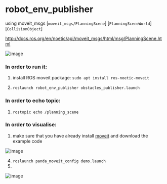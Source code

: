 # robot_env_publisher

using moveit_msgs [`moveit_msgs/PlanningScene`] [`PlanningSceneWorld`] [`CollisionObject`]

http://docs.ros.org/en/noetic/api/moveit_msgs/html/msg/PlanningScene.html

![image](https://github.com/user-attachments/assets/8214f50c-4957-4bc5-a516-14657fd0f220)

### In order to run it:

1.  install ROS moveit package: `sudo apt install ros-noetic-moveit`

2.  `roslaunch robot_env_publisher obstacles_publisher.launch`

### In order to echo topic:

1.  `rostopic echo /planning_scene`

### In order to visualise:

1.  make sure that you have already install [moveit](https://moveit.github.io/moveit_tutorials/doc/getting_started/getting_started.html#install-ros-and-catkin) and download the example code

![image](https://github.com/user-attachments/assets/48e465de-1366-49bb-844d-af03c3ecb23f)

4.  `roslaunch panda_moveit_config demo.launch `
5.  
![image](https://github.com/user-attachments/assets/cd3b5ac2-b2ca-481a-9b1a-1362866dbd90)


